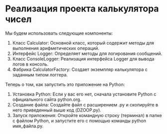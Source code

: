 # Реализация проекта калькулятора чисел

Мы будем использовать следующие компоненты:

1. Класс Calculator: Основной класс, который содержит методы для выполнения арифметических операций.
2. Интерфейс Logger: Определяет методы для логирования сообщений.
3. Класс ConsoleLogger: Реализация интерфейса Logger для вывода логов в консоль.
4. Фабрика CalculatorFactory: Создает экземпляр калькулятора с заданным типом логгера.

Теперь о том, как запустить это приложение на Python:

1. Установка Python: Если у вас его нет, сначала установите Python с официального сайта python.org.
2. Создание файла: Создайте файл с расширением .py и скопируйте в него приведенный выше код (DZOOP.py).
3. Запуск приложения: Откройте командную строку (терминал) в папке с файлом Python, и запустите его с помощью команды python имя_файла.py.
